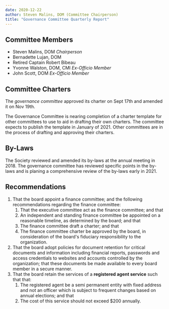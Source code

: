 ```yaml
---
date: 2020-12-22
author: Steven Malins, DOM (Committee Chairperson)
title: "Governance Committee Quarterly Report"
---
```


## Committee Members

- Steven Malins, DOM *Chairperson*
- Bernadette Lujan, DOM 
- Retired Captain Robert Bibeau
- Yvonne Walston, DOM, CMI *Ex-Officio Member*
- John Scott, DOM *Ex-Officio Member*

## Committee Charters

The *governance committee* approved its charter on Sept 17th and amended it on Nov 19th.

The Governance Committee is nearing completion of a charter template for other committees to use to aid in drafting their own charters. The committee expects to publish the template in January of 2021. Other committees are in the process of drafting and approving their charters. 

## By-Laws

The Society reviewed and amended its by-laws at the annual meeting in 2018. 
The governance committee has reviewed specific points in the by-laws and is planing a comprehensive review of the by-laws early in 2021. 

## Recommendations

1. That the board appoint a finance committee; and the following recommendations regarding the finance committee:
    1. That the executive committee act as the finance committee; and that
    2. An independent and standing finance committee be appointed on a reasonable timeline, as determined by the board; and that
    3. The finance committee draft a charter; and that
    4. The finance committee charter be approved by the board, in consideration of the board's fiduciary responsibility to the organization.
2. That the board adopt policies for document retention for critical documents and information including financial reports, passwords and access credentials to websites and accounts controlled by the organization; that these documents be made available to every board member in a secure manner. 
3. That the board retain the services of a **registered agent service** such that that:
    1. The registered agent be a semi permanent entity with fixed address and not an officer which is subject to frequent changes based on annual elections; and that
    2. The cost of this service should not exceed $200 annually.